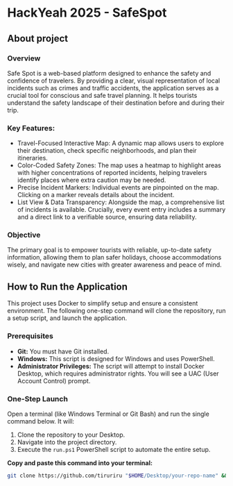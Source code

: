 # HackYeah 2025 - SafeSpot

## About project

### Overview
Safe Spot is a web-based platform designed to enhance the safety and confidence of travelers. By providing a clear, visual representation of local incidents such as crimes and traffic accidents, the application serves as a crucial tool for conscious and safe travel planning. It helps tourists understand the safety landscape of their destination before and during their trip.

### Key Features:

- Travel-Focused Interactive Map: A dynamic map allows users to explore their destination, check specific neighborhoods, and plan their itineraries.
- Color-Coded Safety Zones: The map uses a heatmap to highlight areas with higher concentrations of reported incidents, helping travelers identify places where extra caution may be needed.
- Precise Incident Markers: Individual events are pinpointed on the map. Clicking on a marker reveals details about the incident.
- List View & Data Transparency: Alongside the map, a comprehensive list of incidents is available. Crucially, every event entry includes a summary and a direct link to a verifiable source, ensuring data reliability.

### Objective
The primary goal is to empower tourists with reliable, up-to-date safety information, allowing them to plan safer holidays, choose accommodations wisely, and navigate new cities with greater awareness and peace of mind.

## How to Run the Application

This project uses Docker to simplify setup and ensure a consistent environment. The following one-step command will clone the repository, run a setup script, and launch the application.

### Prerequisites

*   **Git:** You must have Git installed.
*   **Windows:** This script is designed for Windows and uses PowerShell.
*   **Administrator Privileges:** The script will attempt to install Docker Desktop, which requires administrator rights. You will see a UAC (User Account Control) prompt.

### One-Step Launch

Open a terminal (like Windows Terminal or Git Bash) and run the single command below. It will:
1.  Clone the repository to your Desktop.
2.  Navigate into the project directory.
3.  Execute the `run.ps1` PowerShell script to automate the entire setup.

**Copy and paste this command into your terminal:**

```bash
git clone https://github.com/tiruriru "$HOME/Desktop/your-repo-name" && cd "$HOME/Desktop/your-repo-name" && pwsh -ExecutionPolicy Bypass -File ./run.ps1
